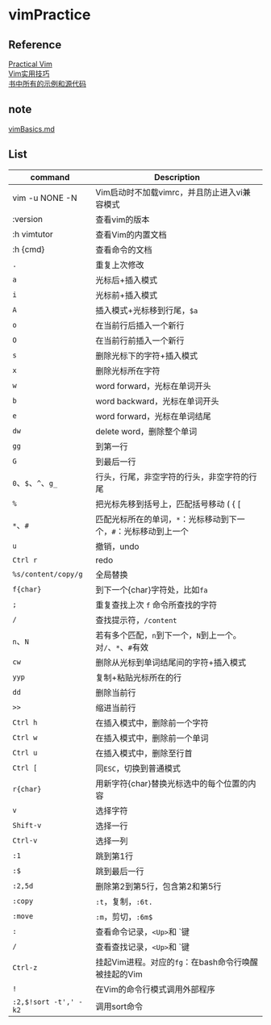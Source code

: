 # vimPractice

## Reference
[Practical Vim](https://book.douban.com/subject/10599776/)  
[Vim实用技巧](https://book.douban.com/subject/25869486/)  
[书中所有的示例和源代码](https://pragprog.com/titles/dnvim/source_code)

## note
[vimBasics.md](./vimBasics.md)

## List
|command|Description|
|-|-|
|vim -u NONE -N|Vim启动时不加载vimrc，并且防止进入vi兼容模式|
|:version|查看vim的版本|
|:h vimtutor|查看Vim的内置文档|
|:h {cmd}|查看命令的文档|
|`.`|重复上次修改|
|`a`|光标后+插入模式|
|`i`|光标前+插入模式|
|`A`|插入模式+光标移到行尾，`$a`|
|`o`|在当前行后插入一个新行|
|`O`|在当前行前插入一个新行|
|`s`|删除光标下的字符+插入模式|
|`x`|删除光标所在字符|
|`w`|word forward，光标在单词开头|
|`b`|word backward，光标在单词开头|
|`e`|word forward，光标在单词结尾|
|`dw`|delete word，删除整个单词|
|`gg`|到第一行|
|`G`|到最后一行|
|`0`、`$`、`^`、`g_`|行头，行尾，非空字符的行头，非空字符的行尾|
|`%`|把光标先移到括号上，匹配括号移动 ( { [|
|`*`、`#`|匹配光标所在的单词，`*`：光标移动到下一个，`#`：光标移动到上一个|
|`u`|撤销，undo|
|`Ctrl r`|redo|
|`%s/content/copy/g`|全局替换|
|`f{char}`|到下一个{char}字符处，比如`fa`|
|`;`|重复查找上次 `f` 命令所查找的字符|
|`/`|查找提示符，`/content`|
|`n`、`N`|若有多个匹配，`n`到下一个，`N`到上一个。对`/`、`*`、`#`有效|
|`cw`|删除从光标到单词结尾间的字符+插入模式|
|`yyp`|复制+粘贴光标所在的行|
| `dd`|删除当前行|
|`>>`|缩进当前行|
|`Ctrl h`|在插入模式中，删除前一个字符|
|`Ctrl w`|在插入模式中，删除前一个单词|
|`Ctrl u`|在插入模式中，删除至行首|
|`Ctrl [`|同`ESC`，切换到普通模式|
|`r{char}`|用新字符{char}替换光标选中的每个位置的内容|
|`v`|选择字符|
|`Shift-v`|选择一行|
|`Ctrl-v`|选择一列|
|`:1`|跳到第1行|
|`:$`|跳到最后一行|
|`:2,5d`|删除第2到第5行，包含第2和第5行|
|`:copy`|`:t`，复制，`:6t.`|
|`:move`|`:m`，剪切，`:6m$`|
|`:`|查看命令记录，`<Up>`和 <Down>`键|
|`/`|查看查找记录，`<Up>`和 <Down>`键|
|`Ctrl-z`|挂起Vim进程。对应的`fg`：在bash命令行唤醒被挂起的Vim|
|`!`|在Vim的命令行模式调用外部程序|
|`:2,$!sort -t',' -k2`|调用sort命令|
